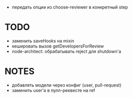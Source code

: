 * передать опции из choose-reviewer в конкретный step

# TODO
* заменить saveHooks на mixin
* кешировать вызов getDevelopersForReview
* node-architect: обрабатывать reject для shutdown'a

# NOTES
* добавлять модели через конфиг (user, pull-request)
* заменить user'a в пулл-реквесте на ref
